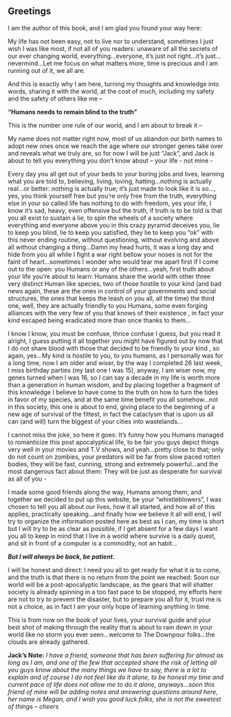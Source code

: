 Greetings
---------

I am the author of this book, and I am glad you found your way here:

My life has not been easy, not to live nor to understand, sometimes I just wish I was like most, if not all of you readers: unaware of all the secrets of our ever changing world, everything…everyone, it’s just not right…it’s just…nevermind…Let me focus on what matters more, time is precious and I am running out of it, we all are.

And this is exactly why I am here, turning my thoughts and knowledge into words, sharing it with the world, at the cost of much, including my safety and the safety of others like me –

**“Humans needs to remain blind to the truth”**

This is the number one rule of our world, and I am about to break it –

My name does not matter right now, most of us abandon our birth names to adopt new ones once we reach the age where our stronger genes take over and reveals what we truly are, so for now I will be just “Jack”, and Jack is about to tell you everything you don’t know about – your life - not mine -

Every day you all get out of your beds to your boring jobs and lives, learning what you are told to, believing, living, loving, hatting…nothing is actually real...or better: nothing is actually true; it’s just made to look like it is so…, yes, you think yourself free but you’re only free from the truth, everything else in your so called life has nothing to do with freedom, yes your life, I know it’s sad, heavy, even offensive but the truth, if truth is to be told is that you all exist to sustain a lie, to spin the wheels of a society where everything and everyone above you in this crazy pyramid deceives you, lie to keep you blind, lie to keep you satisfied, they lie to keep you “ok” with this never ending routine, without questioning, without evolving and above all without changing a thing...Damn my head hurts, it was a long day and hide from you all while I fight a war right bellow your noses is not for the faint of heart…sometimes I wonder who would tear me apart first if I come out to the open: you Humans or any of the others…yeah, first truth about your life you’re about to learn: Humans share the world with other three very distinct Human like species, two of those hostile to your kind (and bad news again, these are the ones in control of your governments and social structures, the ones that keeps the leash on you all, all the time) the third one, well, they are actually friendly to you Humans, some even forging alliances with the very few of you that knows of their existence , in fact your kind escaped being eradicated more than once thanks to them…

I know I know, you must be confuse, thrice confuse I guess, but you read it alright, I guess putting it all together you might have figured out by now that I do not share blood with those that decided to be friendly to your kind , so again, yes…My kind is hostile to you, to you humans, as I personally was for a long time, now I am older and wiser, by the way I completed 26 last week, I miss birthday parties (my last one I was 15), anyway, I am wiser now, my genes turned when I was 16, so I can say a decade in my life is worth more than a generation in human wisdom, and by placing together a fragment of this knowledge I believe to have come to the truth on how to turn the tides in favor of my species, and at the same time benefit you all somehow…not in this society, this one is about to end, giving place to the beginning of a new age of survival of the fittest, in fact the cataclysm that is upon us all can (and will) turn the biggest of your cities into wastelands…

I cannot miss the joke, so here it goes: It’s funny how you Humans managed to romanticize this post apocalyptical life, to be fair you guys depict things very well in your movies and T.V shows, and yeah…pretty close to that; only do not count on zombies, your predators will be far from slow paced rotten bodies, they will be fast, cunning, strong and extremely powerful…and the most dangerous fact about them: They will be just as desperate for survival as all of you -

I made some good friends along the way, Humans among them, and together we decided to put up this website, be your “whistleblowers”, I was chosen to tell you all about our lives, how it all started, and how all of this applies, practically speaking…and finally how we believe it all will end, I will try to organize the information posted here as best as I can, my time is short but I will try to be as clear as possible, if I get absent for a few days I want you all to keep in mind that I live in a world where survive is a daily quest, and sit in front of a computer is a commodity, not an habit…

***But I will always be back, be patient.***

I will be honest and direct: I need you all to get ready for what it is to come, and the truth is that there is no return from the point we reached: Soon our world will be a post-apocalyptic landscape, as the gears that will shatter society is already spinning in a too fast pace to be stopped, my efforts here are not to try to prevent the disaster, but to prepare you all for it, trust me is not a choice, as in fact I am your only hope of learning anything in time.

This is from now on the book of your lives, your survival guide and your best shot of making through the reality that is about to rain down in your world like no storm you ever seen…welcome to The Downpour folks…the clouds are already gathered.

__Jack’s Note:__
_I have a friend, someone that has been suffering for almost as long as I am, and one of the few that accepted share the risk of letting all you guys know about the many things we have to say, there is a lot to explain and of course I do not feel like do it alone, to be honest my time and current pace of life does not allow me to do it alone, anyways…soon this friend of mine will be adding notes and answering questions around here, her name is Megan, and I wish you good luck folks, she is not the sweetest of things – cheers_
